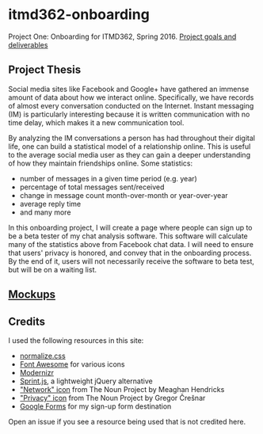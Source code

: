 # itmd362-onboarding

Project One: Onboarding for ITMD362, Spring 2016. [Project goals and deliverables](http://courses.karlstolley.com/hci/#project-one)

## Project Thesis

Social media sites like Facebook and Google+ have gathered an immense amount of data about how we interact online. Specifically, we have records of almost every conversation conducted on the Internet. Instant messaging (IM) is particularly interesting because it is written communication with no time delay, which makes it a new communication tool.

By analyzing the IM conversations a person has had throughout their digital life, one can build a statistical model of a relationship online. This is useful to the average social media user as they can gain a deeper understanding of how they maintain friendships online. Some statistics:

- number of messages in a given time period (e.g. year)
- percentage of total messages sent/received
- change in message count month-over-month or year-over-year
- average reply time
- and many more

In this onboarding project, I will create a page where people can sign up to be a beta tester of my chat analysis software. This software will calculate many of the statistics above from Facebook chat data. I will need to ensure that users' privacy is honored, and convey that in the onboarding process. By the end of it, users will not necessarily receive the software to beta test, but will be on a waiting list.

## [Mockups](https://app.moqups.com/erictendian@gmail.com/Z6At88UBTb/view)

## Credits

I used the following resources in this site:

- [normalize.css](https://necolas.github.io/normalize.css/)
- [Font Awesome](https://fortawesome.github.io/Font-Awesome/) for various icons
- [Modernizr](https://modernizr.com/)
- [Sprint.js](https://github.com/bendc/sprint), a lightweight jQuery alternative
- ["Network" icon](https://thenounproject.com/term/network/195994/) from The Noun Project by Meaghan Hendricks
- ["Privacy" icon](https://thenounproject.com/term/privacy/230478/) from The Noun Project by Gregor Črešnar
- [Google Forms](https://www.google.com/forms/about/) for my sign-up form destination

Open an issue if you see a resource being used that is not credited here.
